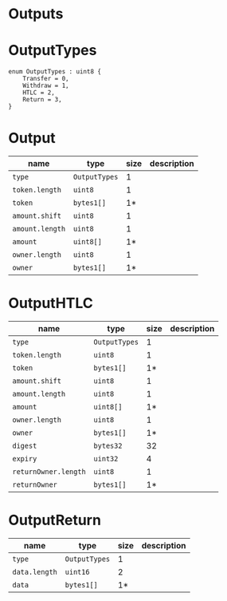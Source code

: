 Outputs
===

# OutputTypes

```
enum OutputTypes : uint8 {
    Transfer = 0,
    Withdraw = 1,
    HTLC = 2,
    Return = 3,
}
```

# Output

| name            | type          | size | description |
| --------------- | ------------- | ---- | ----------- |
| `type`          | `OutputTypes` | 1    |             |
| `token.length`  | `uint8`       | 1    |             |
| `token`         | `bytes1[]`    | 1*   |             |
| `amount.shift`  | `uint8`       | 1    |             |
| `amount.length` | `uint8`       | 1    |             |
| `amount`        | `uint8[]`     | 1*   |             |
| `owner.length`  | `uint8`       | 1    |             |
| `owner`         | `bytes1[]`    | 1*   |             |

# OutputHTLC

| name                 | type          | size | description |
| -------------------- | ------------- | ---- | ----------- |
| `type`               | `OutputTypes` | 1    |             |
| `token.length`       | `uint8`       | 1    |             |
| `token`              | `bytes1[]`    | 1*   |             |
| `amount.shift`       | `uint8`       | 1    |             |
| `amount.length`      | `uint8`       | 1    |             |
| `amount`             | `uint8[]`     | 1*   |             |
| `owner.length`       | `uint8`       | 1    |             |
| `owner`              | `bytes1[]`    | 1*   |             |
| `digest`             | `bytes32`     | 32   |             |
| `expiry`             | `uint32`      | 4    |             |
| `returnOwner.length` | `uint8`       | 1    |             |
| `returnOwner`        | `bytes1[]`    | 1*   |             |

# OutputReturn

| name          | type          | size | description |
| ------------- | ------------- | ---- | ----------- |
| `type`        | `OutputTypes` | 1    |             |
| `data.length` | `uint16`      | 2    |             |
| `data`        | `bytes1[]`    | 1*   |             |

